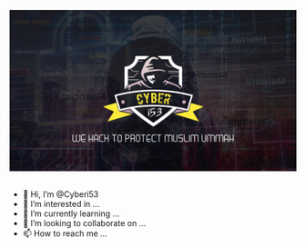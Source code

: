 <!-- Cyber_i53 -->

<p align="center">
  <img src=".imgs/ci53cover1.jpg">
</p>

##

- 👋 Hi, I’m @Cyberi53
- 👀 I’m interested in ...
- 🌱 I’m currently learning ...
- 💞️ I’m looking to collaborate on ...
- 📫 How to reach me ...

<!---
Cyberi53/Cyberi53 is a ✨ special ✨ repository because its `README.md` (this file) appears on your GitHub profile.
You can click the Preview link to take a look at your changes.
--->
